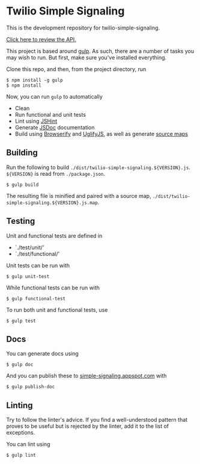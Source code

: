 Twilio Simple Signaling
=======================

This is the development repository for twilio-simple-signaling.

[Click here to review the API.](//simple-signaling.appspot.com/)

This project is based around [gulp](//gulpjs.com/). As such, there are a number
of tasks you may wish to run. But first, make sure you've installed everything.

Clone this repo, and then, from the project directory, run

```
$ npm install -g gulp
$ npm install
```

Now, you can run `gulp` to automatically

- Clean
- Run functional and unit tests
- Lint using [JSHint](//github.com/jshint/jshint/)
- Generate [JSDoc](//usejsdoc.org/) documentation
- Build using [Browserify](http://browserify.org/) and [UglifyJS](https://github.com/mishoo/UglifyJS2), as well as generate [source maps](//docs.google.com/a/twilio.com/document/d/1U1RGAehQwRypUTovF1KRlpiOFze0b-_2gc6fAH0KY0k)

Building
--------

Run the following to build `./dist/twilio-simple-signaling.${VERSION}.js`.
`${VERSION}` is read from `./package.json`.

```
$ gulp build
```

The resulting file is minified and paired with a source map,
`./dist/twilio-simple-signaling.${VERSION}.js.map`.

Testing
-------

Unit and functional tests are defined in

- `./test/unit/'
- `./test/functional/'

Unit tests can be run with

```
$ gulp unit-test
```

While functional tests can be run with

```
$ gulp functional-test
```

To run both unit and functional tests, use

```
$ gulp test
```

Docs
----

You can generate docs using

```
$ gulp doc
```

And you can publish these to [simple-signaling.appspot.com](simple-signaling.appspot.com)
with

```
$ gulp publish-doc
```

Linting
-------

Try to follow the linter's advice. If you find a well-understood pattern that
proves to be useful but is rejected by the linter, add it to the list of
exceptions.

You can lint using

```
$ gulp lint
```
